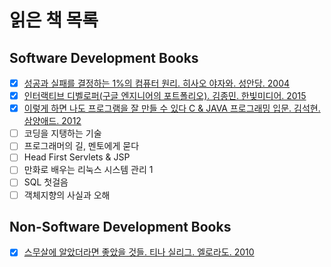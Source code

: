 # 읽은 책 목록

## Software Development Books
- [x] [성공과 실패를 결정하는 1%의 컴퓨터 원리. 히사오 야자와. 성안당. 2004](https://github.com/gwonsungjun/TIL/blob/master/Book-Review/1%25-computer-principle-that-determines-success-and-failure.md)
- [x] [인터랙티브 디벨로퍼(구글 엔지니어의 포트폴리오). 김종민. 한빛미디어. 2015](https://github.com/gwonsungjun/TIL/blob/master/Book-Review/Interactive-Developer.md)
- [x] [이렇게 하면 나도 프로그램을 잘 만들 수 있다 C & JAVA 프로그래밍 입문. 김석현. 삼양애드. 2012](https://github.com/gwonsungjun/TIL/blob/master/Book-Review/This-way-I-can-make-a-good-program1.md)
- [ ] 코딩을 지탱하는 기술
- [ ] 프로그래머의 길, 멘토에게 묻다
- [ ] Head First Servlets & JSP
- [ ] 만화로 배우는 리눅스 시스템 관리 1
- [ ] SQL 첫걸음
- [ ] 객체지향의 사실과 오해

## Non-Software Development Books
- [x] [스무살에 알았더라면 좋았을 것들. 티나 실리그. 엘로라도. 2010](https://github.com/gwonsungjun/TIL/blob/master/Book-Review/What-would-have-been-nice-if-I'd-known-at-age-20.md)
